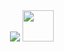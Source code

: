 <img scr="https://github-readme-stats.vercel.app/api?username=paixaoS2&show_icons=true&theme=dracula&include_all_commits=true&count_private=true">
<img src="https://github-readme-stats.vercel.app/api/top-langs/?username=paixaoS2&layout=compact&langs_count=10&theme=dracula">
<img height=50,width=50, src="https://www.blog.oncube.com.br/wp-content/uploads/2022/02/passo7-01.png">

